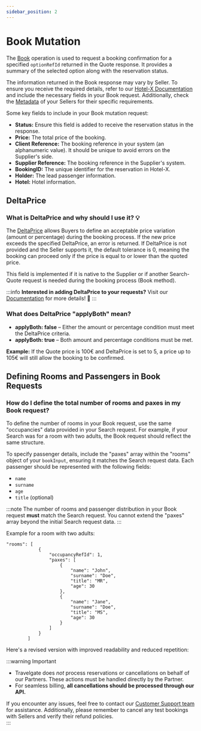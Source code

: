 ```yaml
---
sidebar_position: 2
---
```


# Book Mutation

The [Book](/docs/apis/for-buyers/hotel-x-pull-buyers-api/booking-flow/book) operation is used to request a booking confirmation for a specified `optionRefId` returned in the Quote response. It provides a summary of the selected option along with the reservation status.

The information returned in the Book response may vary by Seller. To ensure you receive the required details, refer to our [Hotel-X Documentation](/docs/apis/for-buyers/hotel-x-pull-buyers-api/quickstart) and include the necessary fields in your Book request. Additionally, check the [Metadata](/kb/connectivity-products/for-buyers/hotel-x/content/metadata) of your Sellers for their specific requirements.

Some key fields to include in your Book mutation request:

- **Status:** Ensure this field is added to receive the reservation status in the response.
- **Price:** The total price of the booking.
- **Client Reference:** The booking reference in your system (an alphanumeric value). It should be unique to avoid errors on the Supplier's side.
- **Supplier Reference:** The booking reference in the Supplier's system.
- **BookingID:** The unique identifier for the reservation in Hotel-X.
- **Holder:** The lead passenger information.
- **Hotel:** Hotel information.

## DeltaPrice

### What is DeltaPrice and why should I use it? 💡

The [DeltaPrice](/docs/apis/for-buyers/hotel-x-pull-buyers-api/booking-flow/book) allows Buyers to define an acceptable price variation (amount or percentage) during the booking process. If the new price exceeds the specified DeltaPrice, an error is returned. If DeltaPrice is not provided and the Seller supports it, the default tolerance is 0, meaning the booking can proceed only if the price is equal to or lower than the quoted price.

This field is implemented if it is native to the Supplier or if another Search-Quote request is needed during the booking process (Book method).

:::info
**Interested in adding DeltaPrice to your requests?** Visit our [Documentation](/docs/apis/for-buyers/hotel-x-pull-buyers-api/booking-flow/book) for more details! 🚀
:::

### What does DeltaPrice "applyBoth" mean?

- **applyBoth: false** – Either the amount or percentage condition must meet the DeltaPrice criteria.
- **applyBoth: true** – Both amount and percentage conditions must be met.

**Example:** If the Quote price is 100€ and DeltaPrice is set to 5, a price up to 105€ will still allow the booking to be confirmed.

## Defining Rooms and Passengers in Book Requests

### How do I define the total number of rooms and paxes in my Book request?

To define the number of rooms in your Book request, use the same "occupancies" data provided in your Search request. For example, if your Search was for a room with two adults, the Book request should reflect the same structure.

To specify passenger details, include the "paxes" array within the "rooms" object of your `bookInput`, ensuring it matches the Search request data. Each passenger should be represented with the following fields:

- `name`
- `surname`
- `age`
- `title` (optional)

:::note
The number of rooms and passenger distribution in your Book request **must** match the Search request. You cannot extend the "paxes" array beyond the initial Search request data.
:::

Example for a room with two adults:

```
"rooms": [
            {
                "occupancyRefId": 1,
                "paxes": [
                    {
                        "name": "John",
                        "surname": "Doe",
                        "title": "MR",
                        "age": 30
                    },
                    {
                        "name": "Jane",
                        "surname": "Doe",
                        "title": "MS",
                        "age": 30
                    }
                ]
            }
        ]
```

Here's a revised version with improved readability and reduced repetition:

:::warning Important  
- Travelgate does *not* process reservations or cancellations on behalf of our Partners. These actions must be handled directly by the Partner.  
- For seamless billing, **all cancellations should be processed through our API.**  

If you encounter any issues, feel free to contact our [Customer Support team](https://app.travelgate.com/support) for assistance. Additionally, please remember to cancel any test bookings with Sellers and verify their refund policies.  
:::